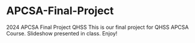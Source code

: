 # APCSA-Final-Project
2024 APCSA Final Project QHSS
This is our final project for QHSS APCSA Course. Slideshow presented in class. Enjoy!
